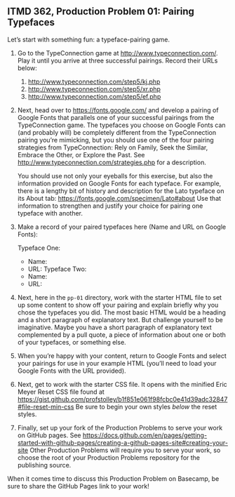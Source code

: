 ## ITMD 362, Production Problem 01: Pairing Typefaces

Let’s start with something fun: a typeface-pairing game.

1. Go to the TypeConnection game at http://www.typeconnection.com/. Play it until you arrive at
   three successful pairings. Record their URLs below:

   1. http://www.typeconnection.com/step5/kj.php
   2. http://www.typeconnection.com/step5/xr.php
   3. http://www.typeconnection.com/step5/ef.php

2. Next, head over to https://fonts.google.com/ and develop a pairing of Google Fonts that
   parallels one of your successful pairings from the TypeConnection game. The typefaces you choose
   on Google Fonts can (and probably will) be completely different from the TypeConnection pairing
   you’re mimicking, but you should use one of the four pairing strategies from TypeConnection: Rely
   on Family, Seek the Similar, Embrace the Other, or Explore the Past. See
   http://www.typeconnection.com/strategies.php for a description.

   You should use not only your eyeballs for this exercise, but also the information provided on
   Google Fonts for each typeface. For example, there is a lengthy bit of history and description
   for the Lato typeface on its About tab: https://fonts.google.com/specimen/Lato#about Use that
   information to strengthen and justify your choice for pairing one typeface with another.

3. Make a record of your paired typefaces here (Name and URL on Google Fonts):

   Typeface One:
     - Name:
     - URL:
   Typeface Two:
     - Name:
     - URL:

4. Next, here in the `pp-01` directory, work with the starter HTML file to set up some content to
   show off your pairing and explain briefly why you chose the typefaces you did. The most basic
   HTML would be a heading and a short paragraph of explanatory text. But challenge yourself to be
   imaginative. Maybe you have a short paragraph of explanatory text complemented by a pull quote, a
   piece of information about one or both of your typefaces, or something else.

5. When you’re happy with your content, return to Google Fonts and select your pairings for use in
   your example HTML (you’ll need to load your Google Fonts with the URL provided).

6. Next, get to work with the starter CSS file. It opens with the minified Eric Meyer Reset
   CSS file found at https://gist.github.com/profstolley/b1f851e061f98fcbc0e41d39adc32847#file-reset-min-css
   Be sure to begin your own styles *below* the reset styles.

7. Finally, set up your fork of the Production Problems to serve your work on GitHub pages. See
   https://docs.github.com/en/pages/getting-started-with-github-pages/creating-a-github-pages-site#creating-your-site
   Other Production Problems will require you to serve your work, so choose the root of your
   Production Problems repository for the publishing source.

When it comes time to discuss this Production Problem on Basecamp, be sure to share the GitHub Pages
link to your work!

